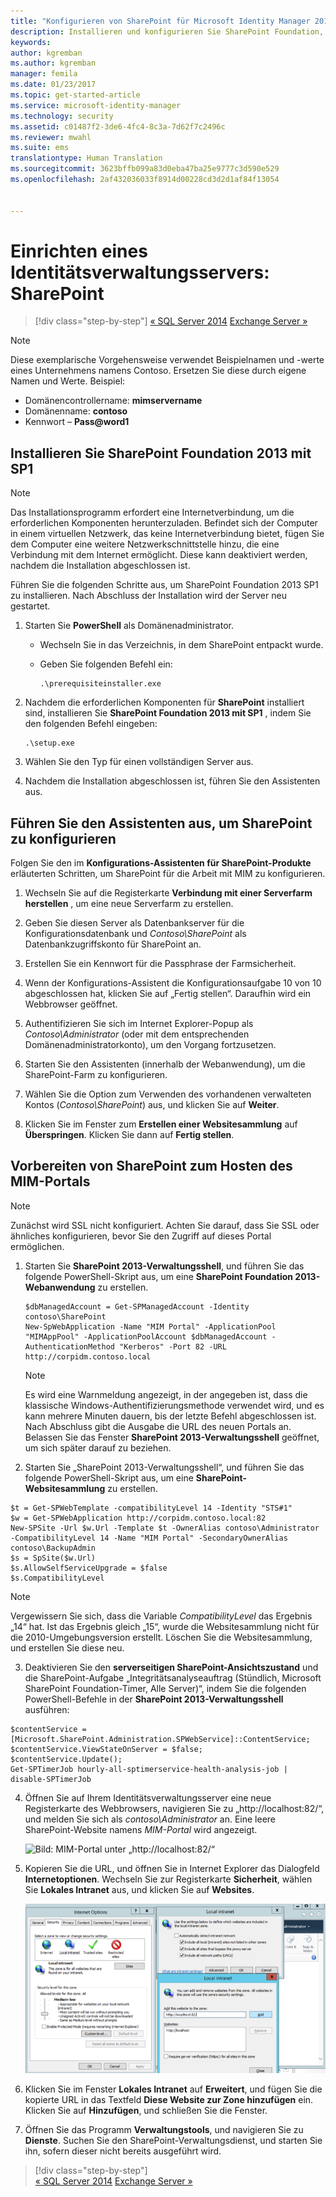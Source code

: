 ```yaml
---
title: "Konfigurieren von SharePoint für Microsoft Identity Manager 2016 | Microsoft-Dokumentation"
description: Installieren und konfigurieren Sie SharePoint Foundation, sodass es die MIM-Portalseite hosten kann.
keywords: 
author: kgremban
ms.author: kgremban
manager: femila
ms.date: 01/23/2017
ms.topic: get-started-article
ms.service: microsoft-identity-manager
ms.technology: security
ms.assetid: c01487f2-3de6-4fc4-8c3a-7d62f7c2496c
ms.reviewer: mwahl
ms.suite: ems
translationtype: Human Translation
ms.sourcegitcommit: 3623bffb099a83d0eba47ba25e9777c3d590e529
ms.openlocfilehash: 2af432036033f8914d00228cd3d2d1af84f13054


---
```


# <a name="set-up-an-identity-management-server-sharepoint"></a>Einrichten eines Identitätsverwaltungsservers: SharePoint

>[!div class="step-by-step"]
[« SQL Server 2014](prepare-server-sql2014.md)
[Exchange Server »](prepare-server-exchange.md)

> [!NOTE]
> Diese exemplarische Vorgehensweise verwendet Beispielnamen und -werte eines Unternehmens namens Contoso. Ersetzen Sie diese durch eigene Namen und Werte. Beispiel:
> - Domänencontrollername: **mimservername**
> - Domänenname: **contoso**
> - Kennwort – **Pass@word1**


## <a name="install-sharepoint-foundation-2013-with-sp1"></a>Installieren Sie **SharePoint Foundation 2013 mit SP1**

> [!NOTE]
> Das Installationsprogramm erfordert eine Internetverbindung, um die erforderlichen Komponenten herunterzuladen. Befindet sich der Computer in einem virtuellen Netzwerk, das keine Internetverbindung bietet, fügen Sie dem Computer eine weitere Netzwerkschnittstelle hinzu, die eine Verbindung mit dem Internet ermöglicht. Diese kann deaktiviert werden, nachdem die Installation abgeschlossen ist.

Führen Sie die folgenden Schritte aus, um SharePoint Foundation 2013 SP1 zu installieren. Nach Abschluss der Installation wird der Server neu gestartet.

1.  Starten Sie **PowerShell** als Domänenadministrator.

    -   Wechseln Sie in das Verzeichnis, in dem SharePoint entpackt wurde.

    -   Geben Sie folgenden Befehl ein:

        ```
        .\prerequisiteinstaller.exe
        ```

2.  Nachdem die erforderlichen Komponenten für **SharePoint** installiert sind, installieren Sie **SharePoint Foundation 2013 mit SP1** , indem Sie den folgenden Befehl eingeben:

    ```
    .\setup.exe
    ```

3.  Wählen Sie den Typ für einen vollständigen Server aus.

4.  Nachdem die Installation abgeschlossen ist, führen Sie den Assistenten aus.

## <a name="run-the-wizard-to-configure-sharepoint"></a>Führen Sie den Assistenten aus, um SharePoint zu konfigurieren

Folgen Sie den im **Konfigurations-Assistenten für SharePoint-Produkte** erläuterten Schritten, um SharePoint für die Arbeit mit MIM zu konfigurieren.

1. Wechseln Sie auf die Registerkarte **Verbindung mit einer Serverfarm herstellen** , um eine neue Serverfarm zu erstellen.

2. Geben Sie diesen Server als Datenbankserver für die Konfigurationsdatenbank und *Contoso\SharePoint* als Datenbankzugriffskonto für SharePoint an.

3. Erstellen Sie ein Kennwort für die Passphrase der Farmsicherheit.

4. Wenn der Konfigurations-Assistent die Konfigurationsaufgabe 10 von 10 abgeschlossen hat, klicken Sie auf „Fertig stellen“. Daraufhin wird ein Webbrowser geöffnet.

5. Authentifizieren Sie sich im Internet Explorer-Popup als *Contoso\Administrator* (oder mit dem entsprechenden Domänenadministratorkonto), um den Vorgang fortzusetzen.

6. Starten Sie den Assistenten (innerhalb der Webanwendung), um die SharePoint-Farm zu konfigurieren.

7. Wählen Sie die Option zum Verwenden des vorhandenen verwalteten Kontos (*Contoso\SharePoint*) aus, und klicken Sie auf **Weiter**.

8. Klicken Sie im Fenster zum **Erstellen einer Websitesammlung** auf **Überspringen**.  Klicken Sie dann auf **Fertig stellen**.

## <a name="prepare-sharepoint-to-host-the-mim-portal"></a>Vorbereiten von SharePoint zum Hosten des MIM-Portals

> [!NOTE]
> Zunächst wird SSL nicht konfiguriert. Achten Sie darauf, dass Sie SSL oder ähnliches konfigurieren, bevor Sie den Zugriff auf dieses Portal ermöglichen.

1. Starten Sie  **SharePoint 2013-Verwaltungsshell**, und führen Sie das folgende PowerShell-Skript aus, um eine **SharePoint Foundation 2013-Webanwendung** zu erstellen.

    ```
    $dbManagedAccount = Get-SPManagedAccount -Identity contoso\SharePoint
    New-SpWebApplication -Name "MIM Portal" -ApplicationPool "MIMAppPool" -ApplicationPoolAccount $dbManagedAccount -AuthenticationMethod "Kerberos" -Port 82 -URL http://corpidm.contoso.local
    ```

    > [!NOTE]
    > Es wird eine Warnmeldung angezeigt, in der angegeben ist, dass die klassische Windows-Authentifizierungsmethode verwendet wird, und es kann mehrere Minuten dauern, bis der letzte Befehl abgeschlossen ist. Nach Abschluss gibt die Ausgabe die URL des neuen Portals an. Belassen Sie das Fenster **SharePoint 2013-Verwaltungsshell** geöffnet, um sich später darauf zu beziehen.

2. Starten Sie „SharePoint 2013-Verwaltungsshell“, und führen Sie das folgende PowerShell-Skript aus, um eine **SharePoint-Websitesammlung** zu erstellen.

  ```
  $t = Get-SPWebTemplate -compatibilityLevel 14 -Identity "STS#1"
  $w = Get-SPWebApplication http://corpidm.contoso.local:82
  New-SPSite -Url $w.Url -Template $t -OwnerAlias contoso\Administrator
  -CompatibilityLevel 14 -Name "MIM Portal" -SecondaryOwnerAlias contoso\BackupAdmin
  $s = SpSite($w.Url)
  $s.AllowSelfServiceUpgrade = $false
  $s.CompatibilityLevel
  ```

  > [!NOTE]
  > Vergewissern Sie sich, dass die Variable *CompatibilityLevel* das Ergebnis „14“ hat. Ist das Ergebnis gleich „15“, wurde die Websitesammlung nicht für die 2010-Umgebungsversion erstellt. Löschen Sie die Websitesammlung, und erstellen Sie diese neu.

3. Deaktivieren Sie den **serverseitigen SharePoint-Ansichtszustand** und die SharePoint-Aufgabe „Integritätsanalyseauftrag (Stündlich, Microsoft SharePoint Foundation-Timer, Alle Server)“, indem Sie die folgenden PowerShell-Befehle in der **SharePoint 2013-Verwaltungsshell** ausführen:

  ```
  $contentService = [Microsoft.SharePoint.Administration.SPWebService]::ContentService;
  $contentService.ViewStateOnServer = $false;
  $contentService.Update();
  Get-SPTimerJob hourly-all-sptimerservice-health-analysis-job | disable-SPTimerJob
  ```

4. Öffnen Sie auf Ihrem Identitätsverwaltungsserver eine neue Registerkarte des Webbrowsers, navigieren Sie zu „http://localhost:82/“, und melden Sie sich als *contoso\Administrator* an.  Eine leere SharePoint-Website namens *MIM-Portal* wird angezeigt.

    ![Bild: MIM-Portal unter „http://localhost:82/“](media/MIM-DeploySP1.png)

5. Kopieren Sie die URL, und öffnen Sie in Internet Explorer das Dialogfeld **Internetoptionen**. Wechseln Sie zur Registerkarte **Sicherheit**, wählen Sie **Lokales Intranet** aus, und klicken Sie auf **Websites**.

    ![Bild: Internetoptionen](media/MIM-DeploySP2.png)

6. Klicken Sie im Fenster **Lokales Intranet** auf **Erweitert**, und fügen Sie die kopierte URL in das Textfeld **Diese Website zur Zone hinzufügen** ein. Klicken Sie auf **Hinzufügen**, und schließen Sie die Fenster.

7. Öffnen Sie das Programm **Verwaltungstools**, und navigieren Sie zu **Dienste**. Suchen Sie den SharePoint-Verwaltungsdienst, und starten Sie ihn, sofern dieser nicht bereits ausgeführt wird.

>[!div class="step-by-step"]  
[« SQL Server 2014](prepare-server-sql2014.md)
[Exchange Server »](prepare-server-exchange.md)



<!--HONumber=Jan17_HO4-->


